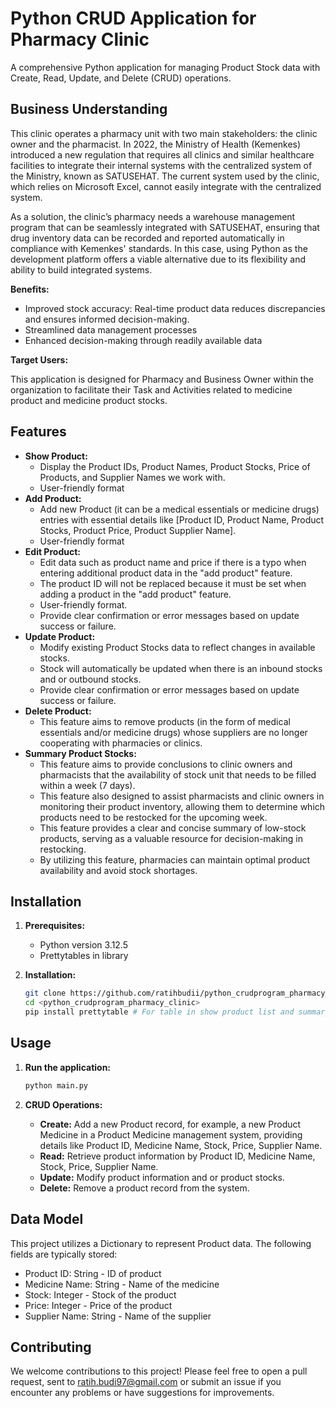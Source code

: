# Python CRUD Application for Pharmacy Clinic

A comprehensive Python application for managing Product Stock data with Create, Read, Update, and Delete (CRUD) operations.

## Business Understanding

This clinic operates a pharmacy unit with two main stakeholders: the clinic owner and the pharmacist. In 2022, the Ministry of Health (Kemenkes) introduced a new regulation that requires all clinics and similar healthcare facilities to integrate their internal systems with the centralized system of the Ministry, known as SATUSEHAT. The current system used by the clinic, which relies on Microsoft Excel, cannot easily integrate with the centralized system.

As a solution, the clinic’s pharmacy needs a warehouse management program that can be seamlessly integrated with SATUSEHAT, ensuring that drug inventory data can be recorded and reported automatically in compliance with Kemenkes' standards. In this case, using Python as the development platform offers a viable alternative due to its flexibility and ability to build integrated systems.

**Benefits:**

* Improved stock accuracy: Real-time product data reduces discrepancies and ensures informed decision-making.
* Streamlined data management processes
* Enhanced decision-making through readily available data

**Target Users:**

This application is designed for Pharmacy and Business Owner within the organization to facilitate their Task and Activities related to medicine product and medicine product stocks.

## Features

* **Show Product:**
    * Display the Product IDs, Product Names, Product Stocks, Price of Products, and Supplier Names we work with.
    * User-friendly format
* **Add Product:**
    * Add new Product (it can be a medical essentials or medicine drugs) entries with essential details like
      [Product ID, Product Name, Product Stocks, Product Price, Product Supplier Name].
    * User-friendly format
* **Edit Product:**
    * Edit data such as product name and price if there is a typo when entering additional product data in the "add product" feature.
    * The product ID will not be replaced because it must be set when adding a product in the "add product" feature. 
    * User-friendly format.
    * Provide clear confirmation or error messages based on update success or failure.
* **Update Product:**
    * Modify existing Product Stocks data to reflect changes in available stocks.
    * Stock will automatically be updated when there is an inbound stocks and or outbound stocks.
    * Provide clear confirmation or error messages based on update success or failure.
* **Delete Product:**
    * This feature aims to remove products (in the form of medical essentials and/or medicine drugs) whose suppliers are no longer cooperating with pharmacies or clinics.
* **Summary Product Stocks:**
    * This feature aims to provide conclusions to clinic owners and pharmacists that the availability of stock unit that needs to be filled within a week (7 days).
    * This feature also designed to assist pharmacists and clinic owners in monitoring their product inventory, allowing them to determine which products need to be restocked for the upcoming week.
    * This feature provides a clear and concise summary of low-stock products, serving as a valuable resource for decision-making in restocking. 
    * By utilizing this feature, pharmacies can maintain optimal product availability and avoid stock shortages.

## Installation

1. **Prerequisites:**
    * Python version 3.12.5 
    * Prettytables in library

2. **Installation:**
    ```bash
    git clone https://github.com/ratihbudii/python_crudprogram_pharmacy_clinic.git
    cd <python_crudprogram_pharmacy_clinic>
    pip install prettytable # For table in show product list and summary product stocks feature
    ```


## Usage

1. **Run the application:**
    ```bash
    python main.py
    ```

2. **CRUD Operations:**
    * **Create:** Add a new Product record, for example, a new Product Medicine in a Product Medicine management system, providing details like Product ID, Medicine Name, Stock, Price, Supplier Name.
    * **Read:** Retrieve product information by Product ID, Medicine Name, Stock, Price, Supplier Name.
    * **Update:** Modify product information and or product stocks.
    * **Delete:** Remove a product record from the system.

## Data Model
This project utilizes a Dictionary to represent Product data. The following fields are typically stored:
   * Product ID: String - ID of product
   * Medicine Name: String - Name of the medicine
   * Stock: Integer - Stock of the product
   * Price: Integer - Price of the product
   * Supplier Name: String - Name of the supplier

## Contributing
We welcome contributions to this project! Please feel free to open a pull request, sent to ratih.budi97@gmail.com or submit an issue if you encounter any problems or have suggestions for improvements.


